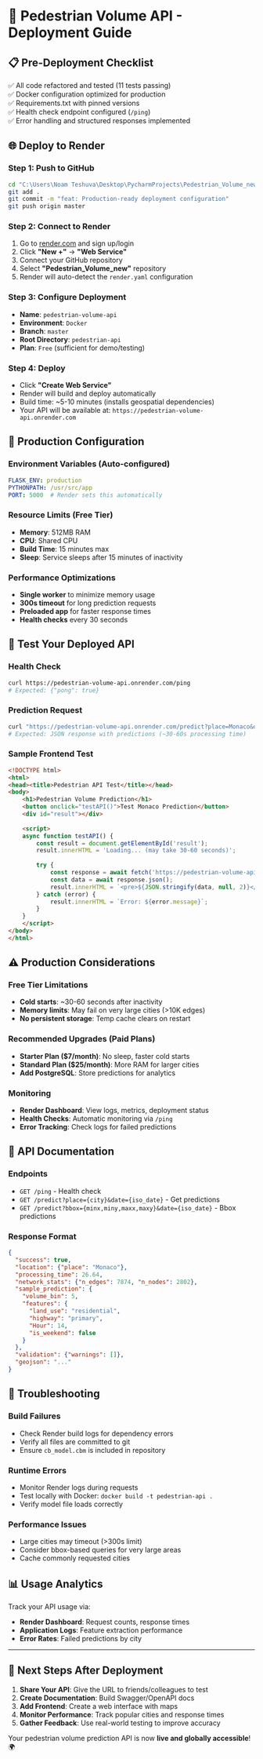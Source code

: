 # 🚀 Pedestrian Volume API - Deployment Guide

## 📋 **Pre-Deployment Checklist**

✅ All code refactored and tested (11 tests passing)  
✅ Docker configuration optimized for production  
✅ Requirements.txt with pinned versions  
✅ Health check endpoint configured (`/ping`)  
✅ Error handling and structured responses implemented  

## 🌐 **Deploy to Render**

### **Step 1: Push to GitHub**
```bash
cd "C:\Users\Noam Teshuva\Desktop\PycharmProjects\Pedestrian_Volume_new"
git add .
git commit -m "feat: Production-ready deployment configuration"
git push origin master
```

### **Step 2: Connect to Render**
1. Go to [render.com](https://render.com) and sign up/login
2. Click **"New +"** → **"Web Service"**
3. Connect your GitHub repository
4. Select **"Pedestrian_Volume_new"** repository
5. Render will auto-detect the `render.yaml` configuration

### **Step 3: Configure Deployment**
- **Name**: `pedestrian-volume-api`
- **Environment**: `Docker`
- **Branch**: `master`
- **Root Directory**: `pedestrian-api`
- **Plan**: `Free` (sufficient for demo/testing)

### **Step 4: Deploy**
- Click **"Create Web Service"**
- Render will build and deploy automatically
- Build time: ~5-10 minutes (installs geospatial dependencies)
- Your API will be available at: `https://pedestrian-volume-api.onrender.com`

## 🔧 **Production Configuration**

### **Environment Variables** (Auto-configured)
```yaml
FLASK_ENV: production
PYTHONPATH: /usr/src/app
PORT: 5000  # Render sets this automatically
```

### **Resource Limits** (Free Tier)
- **Memory**: 512MB RAM
- **CPU**: Shared CPU
- **Build Time**: 15 minutes max
- **Sleep**: Service sleeps after 15 minutes of inactivity

### **Performance Optimizations**
- **Single worker** to minimize memory usage
- **300s timeout** for long prediction requests
- **Preloaded app** for faster response times
- **Health checks** every 30 seconds

## 🧪 **Test Your Deployed API**

### **Health Check**
```bash
curl https://pedestrian-volume-api.onrender.com/ping
# Expected: {"pong": true}
```

### **Prediction Request**
```bash
curl "https://pedestrian-volume-api.onrender.com/predict?place=Monaco&date=2024-01-15T14:30:00"
# Expected: JSON response with predictions (~30-60s processing time)
```

### **Sample Frontend Test**
```html
<!DOCTYPE html>
<html>
<head><title>Pedestrian API Test</title></head>
<body>
    <h1>Pedestrian Volume Prediction</h1>
    <button onclick="testAPI()">Test Monaco Prediction</button>
    <div id="result"></div>
    
    <script>
    async function testAPI() {
        const result = document.getElementById('result');
        result.innerHTML = 'Loading... (may take 30-60 seconds)';
        
        try {
            const response = await fetch('https://pedestrian-volume-api.onrender.com/predict?place=Monaco');
            const data = await response.json();
            result.innerHTML = `<pre>${JSON.stringify(data, null, 2)}</pre>`;
        } catch (error) {
            result.innerHTML = `Error: ${error.message}`;
        }
    }
    </script>
</body>
</html>
```

## ⚠️ **Production Considerations**

### **Free Tier Limitations**
- **Cold starts**: ~30-60 seconds after inactivity
- **Memory limits**: May fail on very large cities (>10K edges)
- **No persistent storage**: Temp cache clears on restart

### **Recommended Upgrades** (Paid Plans)
- **Starter Plan ($7/month)**: No sleep, faster cold starts
- **Standard Plan ($25/month)**: More RAM for larger cities
- **Add PostgreSQL**: Store predictions for analytics

### **Monitoring**
- **Render Dashboard**: View logs, metrics, deployment status
- **Health Checks**: Automatic monitoring via `/ping`
- **Error Tracking**: Check logs for failed predictions

## 🔗 **API Documentation**

### **Endpoints**
- `GET /ping` - Health check
- `GET /predict?place={city}&date={iso_date}` - Get predictions
- `GET /predict?bbox={minx,miny,maxx,maxy}&date={iso_date}` - Bbox predictions

### **Response Format**
```json
{
  "success": true,
  "location": {"place": "Monaco"},
  "processing_time": 26.64,
  "network_stats": {"n_edges": 7874, "n_nodes": 2802},
  "sample_prediction": {
    "volume_bin": 5,
    "features": {
      "land_use": "residential",
      "highway": "primary",
      "Hour": 14,
      "is_weekend": false
    }
  },
  "validation": {"warnings": []},
  "geojson": "..."
}
```

## 🚨 **Troubleshooting**

### **Build Failures**
- Check Render build logs for dependency errors
- Verify all files are committed to git
- Ensure `cb_model.cbm` is included in repository

### **Runtime Errors**
- Monitor Render logs during requests
- Test locally with Docker: `docker build -t pedestrian-api .`
- Verify model file loads correctly

### **Performance Issues**
- Large cities may timeout (>300s limit)
- Consider bbox-based queries for very large areas
- Cache commonly requested cities

## 📊 **Usage Analytics**

Track your API usage via:
- **Render Dashboard**: Request counts, response times
- **Application Logs**: Feature extraction performance
- **Error Rates**: Failed predictions by city

---

## 🎯 **Next Steps After Deployment**

1. **Share Your API**: Give the URL to friends/colleagues to test
2. **Create Documentation**: Build Swagger/OpenAPI docs
3. **Add Frontend**: Create a web interface with maps
4. **Monitor Performance**: Track popular cities and response times
5. **Gather Feedback**: Use real-world testing to improve accuracy

Your pedestrian volume prediction API is now **live and globally accessible**! 🌍